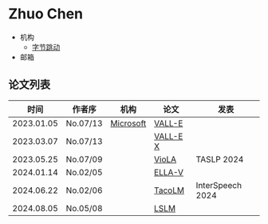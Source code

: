 # Zhuo Chen

- 机构
    - [字节跳动](../Institutions/CHN-ByteDance.md)
- 邮箱

## 论文列表

| 时间 | 作者序 | 机构 | 论文 | 发表 |
|:-:|:-:|---|---|---|
| 2023.01.05 | No.07/13 | [Microsoft](../Institutions/USA-Microsoft.md) | [VALL-E](../Models/Speech_LLM/2023.01.05_VALL-E.md) |
| 2023.03.07 | No.07/13 | | [VALL-E X](../Models/Speech_LLM/2023.03.07_VALL-E_X.md) |
| 2023.05.25 | No.07/09 | | [VioLA](../Models/Speech_LLM/2023.05.25_VioLA.md) | TASLP 2024 |
| 2024.01.14 | No.02/05 | | [ELLA-V](../Models/Speech_LLM/2024.01.14_ELLA-V.md) |
| 2024.06.22 | No.02/06 | | [TacoLM](../Models/Speech_LLM/2024.06.22_TacoLM.md) | InterSpeech 2024 |
| 2024.08.05 | No.05/08 | | [LSLM](../Models/Speech_LLM/2024.08.05_LSLM.md) |
